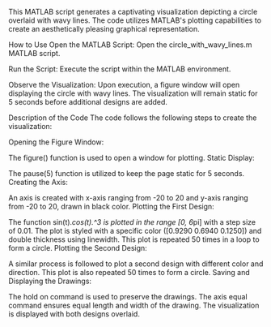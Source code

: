 This MATLAB script generates a captivating visualization depicting a circle overlaid with wavy lines. The code utilizes MATLAB's plotting capabilities to create an aesthetically pleasing graphical representation.

How to Use
Open the MATLAB Script:
Open the circle_with_wavy_lines.m MATLAB script.

Run the Script:
Execute the script within the MATLAB environment.

Observe the Visualization:
Upon execution, a figure window will open displaying the circle with wavy lines. The visualization will remain static for 5 seconds before additional designs are added.

Description of the Code
The code follows the following steps to create the visualization:

Opening the Figure Window:

The figure() function is used to open a window for plotting.
Static Display:

The pause(5) function is utilized to keep the page static for 5 seconds.
Creating the Axis:

An axis is created with x-axis ranging from -20 to 20 and y-axis ranging from -20 to 20, drawn in black color.
Plotting the First Design:

The function sin(t).*cos(t).^3 is plotted in the range [0, 6*pi] with a step size of 0.01.
The plot is styled with a specific color ([0.9290 0.6940 0.1250]) and double thickness using linewidth.
This plot is repeated 50 times in a loop to form a circle.
Plotting the Second Design:

A similar process is followed to plot a second design with different color and direction.
This plot is also repeated 50 times to form a circle.
Saving and Displaying the Drawings:

The hold on command is used to preserve the drawings.
The axis equal command ensures equal length and width of the drawing.
The visualization is displayed with both designs overlaid.
